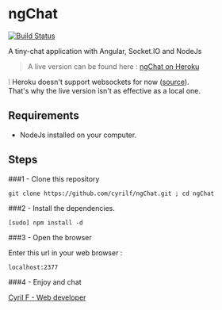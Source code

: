 # ngChat

[![Build Status](https://drone.io/github.com/cyrilf/ngChat/status.png)](https://drone.io/github.com/cyrilf/ngChat/latest)

A tiny-chat application with Angular, Socket.IO and NodeJs

> A live version can be found here : [ngChat on Heroku](http://ngchat.herokuapp.com/)

:grey_exclamation: Heroku doesn't support websockets for now ([source](https://devcenter.heroku.com/articles/using-socket-io-with-node-js-on-heroku)).  
That's why the live version isn't as effective as a local one.

## Requirements

- NodeJs installed on your computer.

## Steps

###1 - Clone this repository

    git clone https://github.com/cyrilf/ngChat.git ; cd ngChat

###2 - Install the dependencies.

    [sudo] npm install -d

###3 - Open the browser

Enter this url in your web browser :

    localhost:2377

###4 - Enjoy and chat

[Cyril F - Web developer](http://cyrilf.com)